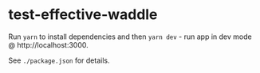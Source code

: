 # test-effective-waddle

Run `yarn` to install dependencies and then `yarn dev` - run app in dev mode @ http://localhost:3000.

See `./package.json` for details.
